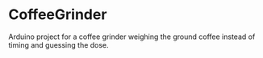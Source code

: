 # CoffeeGrinder
Arduino project for a coffee grinder weighing the ground coffee instead of timing and guessing the dose.
